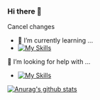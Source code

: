 ### Hi there 👋

<!--
**RadiumAg/RadiumAg** is a ✨ _special_ ✨ repository because its `README.md` (this file) appears on your GitHub profile.

Here are some ideas to get you started:

- 🔭 I’m currently working on ...
- 🌱 I’m currently learning ...
- 👯 I’m looking to collaborate on ...
- 🤔 I’m looking for help with ...
- 💬 Ask me about ...
- 📫 How to reach me: ...
- 😄 Pronouns: ...
- ⚡ Fun fact: ...
-->
Cancel changes
- 🌱 I’m currently learning ...
- [![My Skills](https://skillicons.dev/icons?i=js,ts,html,css,react,vue,docker,sass,selenium,vscode,dotnet,cs)](https://skillicons.dev)

🤔 I’m looking for help with ...
- [![My Skills](https://skillicons.dev/icons?i=js,ts,html,css,react,vue,docker,sass,selenium,vscode,dotnet,cs)](https://skillicons.dev)

[![Anurag's github stats](https://github-readme-stats.vercel.app/api?username=RadiumAg)](https://github.com/RadiumAg/github-readme-stats)
